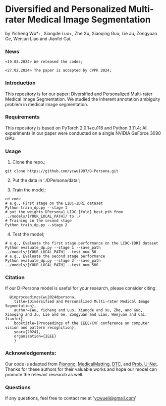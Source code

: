 # Diversified and Personalized Multi-rater Medical Image Segmentation
by Yicheng Wu*+, Xiangde Luo+, Zhe Xu, Xiaoqing Guo, Lie Ju, Zongyuan Ge, Wenjun Liao and Jianfei Cai.

### News
```
<19.03.2024> We released the codes;
```
```
<27.02.2024> The paper is accepted by CVPR 2024;
```
### Introduction
This repository is for our paper: Diversified and Personalized Multi-rater Medical Image Segmentation. We studied the inherent annotation ambiguity problem in medical image segmentation.

### Requirements
This repository is based on PyTorch 2.0.1+cu118 and Python 3.11.4; All experiments in our paper were conducted on a single NVIDIA GeForce 3090 GPU.

### Usage
1. Clone the repo.;
```
git clone https://github.com/ycwu1997/D-Persona.git
```
2. Put the data in './DPersona/data';

3. Train the model;
```
cd code
# e.g., First stage on the LIDC-IDRI dataset
Python train_dp.py --stage 1
# put the weights DPersona1_LIDC_[fold]_best.pth from ../models/[YOUR_LOCAL_PATH]/ to ./
# Training in the second stage
Python train_dp.py --stage 2
```

4. Test the model;
```
# e.g., Evaluate the first stage performance on the LIDC-IDRI dataset
Python evaluate_dp.py --stage 1 --save_path ../models/[YOUR_LOCAL_PATH] --test_num 50
# e.g., Evaluate the second stage performance
Python evaluate_dp.py --stage 2 --save_path ../models/[YOUR_LOCAL_PATH] --test_num 500
```

### Citation
If our D-Persona model is useful for your research, please consider citing:

      @inproceedings{wu2024dpersona,
        title={Diversified and Personalized Multi-rater Medical Image Segmentation},
        author={Wu, Yicheng and Luo, Xiangde and Xu, Zhe, and Guo, Xiaoqing and Ju, Lie and Ge, Zongyuan and Liao, Wenjuan and Cai, Jianfei},
        booktitle={Proceedings of the IEEE/CVF conference on computer vision and pattern recognition},
        year={2024},
        organization={IEEE}
        }

### Acknowledgements:
Our code is adapted from [Pionono](https://github.com/arneschmidt/pionono_segmentation), [MedicalMatting](https://github.com/wangsssky/MedicalMatting), [DTC](https://github.com/HiLab-git/DTC), and [Prob. U-Net](https://github.com/stefanknegt/Probabilistic-Unet-Pytorch). Thanks for these authors for their valuable works and hope our model can promote the relevant research as well.

### Questions
If any questions, feel free to contact me at 'ycwueli@gmail.com'
